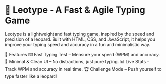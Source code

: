 # **🦁  Leotype - A Fast & Agile Typing Game**

Leotype is a lightweight and fast typing game, inspired by the speed and precision of a leopard. Built with HTML, CSS, and JavaScript, it helps you improve your typing speed and accuracy in a fun and minimalistic way.

🚀 Features
⌨️ Fast Typing Test – Measure your speed (WPM) and accuracy.
🎨 Minimal & Clean UI – No distractions, just pure typing.
📊 Live Stats – Track WPM and accuracy in real time.
🏆 Challenge Mode – Push yourself to type faster like a leopard!